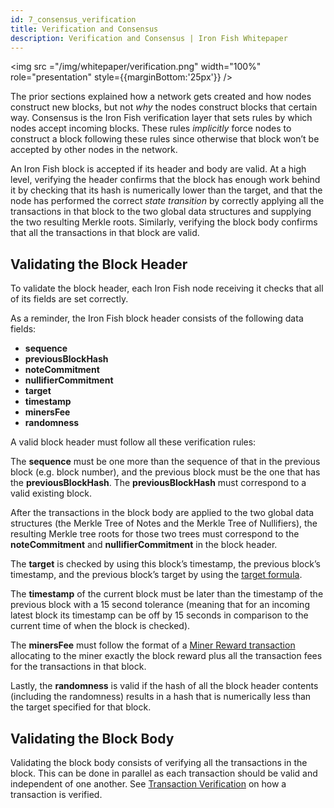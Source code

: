 ```yaml
---
id: 7_consensus_verification
title: Verification and Consensus
description: Verification and Consensus | Iron Fish Whitepaper
---
```


<img src ="/img/whitepaper/verification.png" width="100%" role="presentation" style={{marginBottom:'25px'}} />

The prior sections explained how a network gets created and how nodes construct new blocks, but not *why* the nodes construct blocks that certain way. Consensus is the Iron Fish verification layer that sets rules by which nodes accept incoming blocks. These rules *implicitly* force nodes to construct a block following these rules since otherwise that block won’t be accepted by other nodes in the network.

An Iron Fish block is accepted if its header and body are valid. At a high level, verifying the header confirms that the block has enough work behind it by checking that its hash is numerically lower than the target, and that the node has performed the correct *state transition* by correctly applying all the transactions in that block to the two global data structures and supplying the two resulting Merkle roots. Similarly, verifying the block body confirms that all the transactions in that block are valid.

## Validating the Block Header
To validate the block header, each Iron Fish node receiving it checks that all of its fields are set correctly.

As a reminder, the Iron Fish block header consists of the following data fields:
- **sequence**
- **previousBlockHash**
- **noteCommitment**
- **nullifierCommitment**
- **target**
- **timestamp**
- **minersFee**
- **randomness**

A valid block header must follow all these verification rules:

The **sequence** must be one more than the sequence of that in the previous block (e.g. block number), and the previous block must be the one that has the **previousBlockHash**. The **previousBlockHash** must correspond to a valid existing block.

After the transactions in the block body are applied to the two global data structures (the Merkle Tree of Notes and the Merkle Tree of Nullifiers), the resulting Merkle tree roots for those two trees must correspond to the **noteCommitment** and **nullifierCommitment** in the block header.

The **target** is checked by using this block’s timestamp, the previous block’s timestamp, and the previous block’s target by using the [target formula](4_mining.md#target).

The **timestamp** of the current block must be later than the timestamp of the previous block with a 15 second tolerance (meaning that for an incoming latest block its timestamp can be off by 15 seconds in comparison to the current time of when the block is checked).

The **minersFee** must follow the format of a [Miner Reward transaction](6_transaction.md#miner-reward-transaction) allocating to the miner exactly the block reward plus all the transaction fees for the transactions in that block.

Lastly, the **randomness** is valid if the hash of all the block header contents (including the randomness) results in a hash that is numerically less than the target specified for that block.

## Validating the Block Body
Validating the block body consists of verifying all the transactions in the block. This can be done in parallel as each transaction should be valid and independent of one another. See [Transaction Verification](6_transaction.md#transaction-verification) on how a transaction is verified.